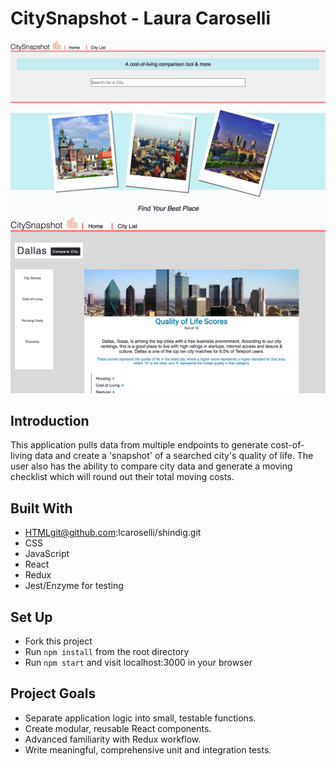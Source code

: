 # CitySnapshot - Laura Caroselli

![CitySnapshot Screenshot](/src/assets/shot1.png?raw=true "CitySnapshot Screenshot 1")
![CitySnapshot Screenshot2](/src/assets/shot2.png?raw=true "CitySnapshot Screenshot 2")

## Introduction
This application pulls data from multiple endpoints to generate cost-of-living data and create a 'snapshot' of a searched city's quality of life. The user also has the ability to compare city data and generate a moving checklist which will round out their total moving costs.

## Built With
* HTMLgit@github.com:lcaroselli/shindig.git
* CSS
* JavaScript
* React
* Redux
* Jest/Enzyme for testing

## Set Up
* Fork this project
* Run `npm install` from the root directory
* Run `npm start` and visit localhost:3000 in your browser


## Project Goals
* Separate application logic into small, testable functions.
* Create modular, reusable React components.
* Advanced familiarity with Redux workflow.
* Write meaningful, comprehensive unit and integration tests.
